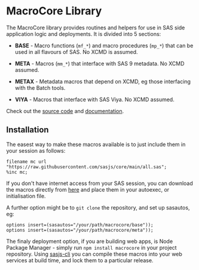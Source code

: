 # MacroCore Library

The MacroCore library provides routines and helpers for use in SAS side application logic and deployments.  It is divided into 5 sections:

* **BASE** - Macro functions (`mf_*`) and macro procedures (`mp_*`) that can be used in all flavours of SAS.  No XCMD is assumed.

* **META** - Macros (`mm_*`) that interface with SAS 9 metadata.  No XCMD assumed.

* **METAX** - Metadata macros that depend on XCMD, eg those interfacing with the Batch tools.

* **VIYA** - Macros that interface with SAS Viya.  No XCMD assumed.

Check out the [source code](https://github.com/sasjs/core) and [documentation](https://core.sasjs.io).

## Installation

The easest way to make these macros available is to just include them in your session as follows:

```
filename mc url "https://raw.githubusercontent.com/sasjs/core/main/all.sas";
%inc mc;
```

If you don't have internet access from your SAS session, you can download the macros directly from [here](https://raw.githubusercontent.com/sasjs/core/main/all.sas) and place them in your autoexec, or initialisation file.

A further option might be to `git clone` the repository, and set up sasautos, eg:

```
options insert=(sasautos="/your/path/macrocore/base"));
options insert=(sasautos="/your/path/macrocore/meta"));
```

The finaly deployment option, if you are building web apps, is Node Package Manager - simply run `npm install macrocore` in your project repository.  Using [sasjs-cli](https://sasjs.io/sasjs/sasjs-cli/) you can compile these macros into your web services at build time, and lock them to a particular release.